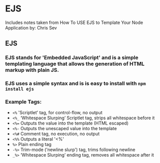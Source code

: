 # EJS
Includes notes taken from How To USE EJS to Template Your Node Application by: Chris Sev

## EJS
### EJS stands for 'Embedded JavaScript' and is a simple templating language that allows the generation of HTML markup with plain JS.

### EJS uses a simple syntax and is is easy to install with `npm install ejs` 
### Example Tags:
- `<%` 'Scriptlet' tag, for control-flow, no output
- `<%_` ‘Whitespace Slurping’ Scriptlet tag, strips all whitespace before it
- `<%=` Outputs the value into the template (HTML escaped)
- `<%-` Outputs the unescaped value into the template
- `<%#` Comment tag, no execution, no output
- `<%%` Outputs a literal '<%'
- `%>` Plain ending tag
- `-%>` Trim-mode ('newline slurp') tag, trims following newline
- `_%>` ‘Whitespace Slurping’ ending tag, removes all whitespace after it